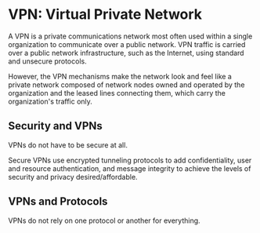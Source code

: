 # VPN: Virtual Private Network

A VPN is a private communications network most often used within a single organization to communicate over a public network. VPN traffic is carried over a public network infrastructure, such as the Internet, using standard and unsecure protocols.

However, the VPN mechanisms make the network look and feel like a private network composed of network nodes owned and operated by the organization and the leased lines connecting them, which carry the organization's traffic only.

## Security and VPNs

VPNs do not have to be secure at all.

Secure VPNs use encrypted tunneling protocols to add confidentiality, user and resource authentication, and message integrity to achieve the levels of security and privacy desired/affordable.

## VPNs and Protocols

VPNs do not rely on one protocol or another for everything. 

